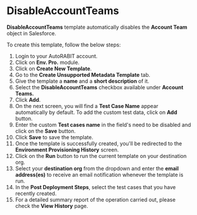 # DisableAccountTeams

**DisableAccountTeams** template automatically disables the **Account Team** object in Salesforce.

To create this template, follow the below steps:

1. Login to your AutoRABIT account.
2. Click on **Env. Pro.** module.
3. Click on **Create New Template**.
4. Go to the **Create Unsupported Metadata Template** tab.
5. Give the template a **name** and a **short description** of it.
6. Select the **DisableAccountTeams** checkbox available under **Account Teams.**
7. Click **Add**.
8. On the next screen, you will find a **Test Case Name** appear automatically by default. To add the custom test data, click on **Add** button.&#x20;
9. Enter the custom **Test cases name** in the field's need to be disabled and click on the **Save** button.
10. Click **Save** to save the template.
11. Once the template is successfully created, you'll be redirected to the **Environment Provisioning History** screen.
12. Click on the **Run** button to run the current template on your destination org.
13. Select your **destination org** from the dropdown and enter the **email address(es)** to receive an email notification whenever the template is run.
14. In the **Post Deployment Steps**, select the test cases that you have recently created.&#x20;
15. For a detailed summary report of the operation carried out, please check the **View History** page.
